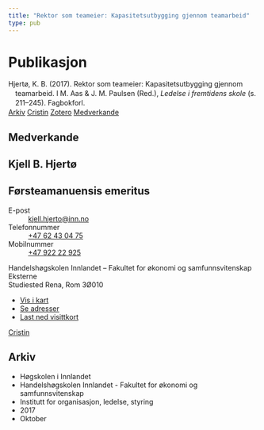 ```yaml
---
title: "Rektor som teameier: Kapasitetsutbygging gjennom teamarbeid"
type: pub
---
```

<h1>Publikasjon</h1>
<article id="csl-bib-container-54C5E3V6" class="csl-bib-container">
  <div class="csl-bib-body" style="line-height: 1.35; padding-left: 1em; text-indent:-1em;">
  <div class="csl-entry">Hjert&#xF8;, K. B. (2017). Rektor som teameier: Kapasitetsutbygging gjennom teamarbeid. I M. Aas &amp; J. M. Paulsen (Red.), <i>Ledelse i fremtidens skole</i> (s. 211&#x2013;245). Fagbokforl.</div>
</div>
  <div class="csl-bib-buttons">
    <a href="#taxonomy-article-54C5E3V6" class="csl-bib-button">Arkiv</a>
    <a href="https://app.cristin.no/results/show.jsf?id=1502083" alt="Cristin URL" class="csl-bib-button">Cristin</a>
    <a href="http://zotero.org/groups/5022929/items/54C5E3V6" alt="Zotero URL" class="csl-bib-button">Zotero</a>
    <a href="#contributors-article-54C5E3V6" class="csl-bib-button">Medverkande</a>
  </div>
  <div id="csl-bib-meta-container-54C5E3V6"></div>
</article>
<div id="csl-bib-meta-54C5E3V6" class="csl-bib-meta">
  <article id="contributors-article-54C5E3V6" class="contributors-article">
    <h1>Medverkande</h1>
    <div class="personas">
<div class="vrtx-hinn-person-card">
<div class="photo">
<i class="lar la-user-circle missing-person"></i>
</div>
<div class="info">
<hgroup><h1>Kjell B. Hjertø</h1>
<h2>Førsteamanuensis emeritus</h2>
</hgroup><dl>
<dt>E-post</dt>
<dd>
<a href="mailto:kjell.hjerto@inn.no">kjell.hjerto@inn.no</a>
</dd>
<dt>Telefonnummer</dt>
<dd><a href="tel:+4762430475">
+47 62 43 04 75
</a></dd>
<dt>Mobilnummer</dt>
<dd><a href="tel:+4792222925">
+47 922 22 925
</a></dd>
</dl>
<p>
Handelshøgskolen Innlandet – Fakultet for økonomi og samfunnsvitenskap<br>
Eksterne<br>
Studiested Rena,
Rom 3Ø010
</p>
<ul class="vrtx-hinn-links">
<li><a href="https://www.google.com/maps?q=61.13620,11.37454">Vis i kart</a></li>
<li><a href="https://www.inn.no/finn-en-ansatt/kjell-hjerto.html#vrtx-hinn-addresses">Se adresser</a></li>
<li><a href="https://www.inn.no/finn-en-ansatt/kjell-hjerto.html?vrtx=vcf">Last ned visittkort</a></li>
</ul>
</div>
</div>
<a href="https://app.cristin.no/persons/show.jsf?id=325053" alt="Cristin URL" class="personas-cristin">Cristin</a>
</div>
  </article>
  <article id="taxonomy-article-54C5E3V6" class="taxonomy-article">
    <h1>Arkiv</h1>
    <ul>
      <li>Høgskolen i Innlandet</li>
      <li>Handelshøgskolen Innlandet - Fakultet for økonomi og samfunnsvitenskap</li>
      <li>Institutt for organisasjon, ledelse, styring</li>
      <li>2017</li>
      <li>Oktober</li>
    </ul>
  </article>
</div>
